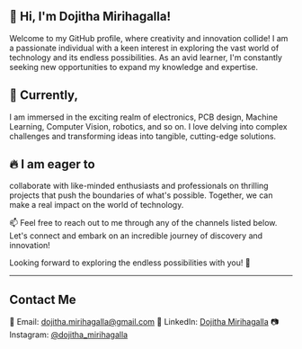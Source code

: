 ## 👋 Hi, I'm Dojitha Mirihagalla!

Welcome to my GitHub profile, where creativity and innovation collide! I am a passionate individual with a keen interest in exploring the vast world of technology and its endless possibilities. As an avid learner, I'm constantly seeking new opportunities to expand my knowledge and expertise.

## 🌱 Currently, 
I am immersed in the exciting realm of electronics, PCB design, Machine Learning, Computer Vision, robotics, and so on. I love delving into complex challenges and transforming ideas into tangible, cutting-edge solutions.

## 🔥 I am eager to
collaborate with like-minded enthusiasts and professionals on thrilling projects that push the boundaries of what's possible. Together, we can make a real impact on the world of technology.

📫 Feel free to reach out to me through any of the channels listed below. Let's connect and embark on an incredible journey of discovery and innovation!

Looking forward to exploring the endless possibilities with you! 🚀


---
## Contact Me

📧 Email: dojitha.mirihagalla@gmail.com
💼 LinkedIn: [Dojitha Mirihagalla](https://www.linkedin.com/in/dojitha-mirihagalla-419392267/)
📷 Instagram: [@dojitha_mirihagalla](https://www.instagram.com/dojitha_mirihagalla/)
